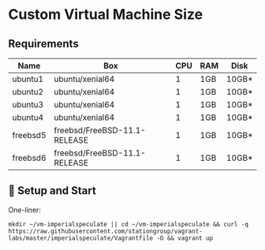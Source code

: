 # Custom Virtual Machine Size

## Requirements

Name     | Box                          | CPU | RAM | Disk   |
---------|------------------------------|-----|-----|--------|
ubuntu1  | ubuntu/xenial64              | 1   | 1GB | 10GB*  |
ubuntu2  | ubuntu/xenial64              | 1   | 1GB | 10GB*  |
ubuntu3  | ubuntu/xenial64              | 1   | 1GB | 10GB*  |
ubuntu4  | ubuntu/xenial64              | 1   | 1GB | 10GB*  |
freebsd5 | freebsd/FreeBSD-11.1-RELEASE | 1   | 1GB | 10GB*  |
freebsd6 | freebsd/FreeBSD-11.1-RELEASE | 1   | 1GB | 10GB*  |

## :floppy_disk: Setup and Start

One-liner:

```
mkdir ~/vm-imperialspeculate || cd ~/vm-imperialspeculate && curl -q https://raw.githubusercontent.com/stationgroup/vagrant-labs/master/imperialspeculate/Vagrantfile -O && vagrant up
```

